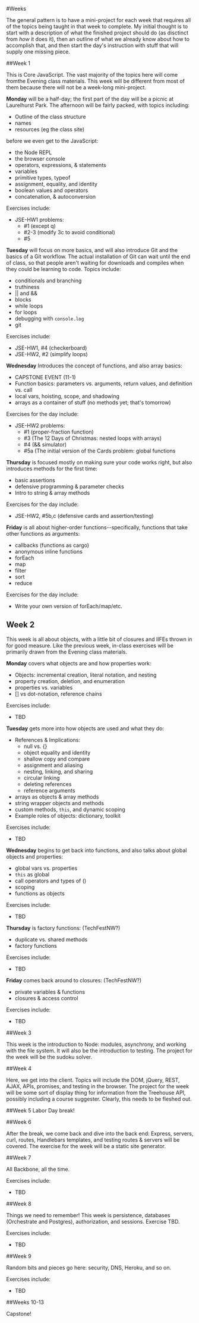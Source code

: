#Weeks

The general pattern is to have a mini-project for each week that requires all of the topics being taught in that week to complete. My initial thought is to start with a description of what the finished project should do (as disctinct from _how_ it does it), then an outline of what we already know about how to accomplish that, and then start the day's instruction with stuff that will supply one missing piece.

##Week 1

This is Core JavaScript. The vast majority of the topics here will come fromthe Evening class materials. This week will be different from most of them because there will not be a week-long mini-project.

**Monday** will be a half-day; the first part of the day will be a picnic at Laurelhurst Park. The afternoon will be fairly packed, with topics including:

  - Outline of the class structure
  - names
  - resources (eg the class site)

before we even get to the JavaScript:

  - the Node REPL
  - the browser console
  - operators, expressions, & statements
  - variables
  - primitive types, typeof
  - assignment, equality, and identity
  - boolean values and operators
  - concatenation, & autoconversion

Exercises include:

  - JSE-HW1 problems:
    - #1 (except q)
    - #2-3 (modify 3c to avoid conditional)
    - #5

**Tuesday** will focus on more basics, and will also introduce Git and the basics of a Git workflow. The actual installation of Git can wait until the end of class, so that people aren't waiting for downloads and compiles when they could be learning to code. Topics include:

  - conditionals and branching
  - truthiness
  - || and &&
  - blocks
  - while loops
  - for loops
  - debugging with `console.log`
  - git

Exercises include:

  - JSE-HW1, #4 (checkerboard)
  - JSE-HW2, #2 (simplify loops)

**Wednesday** Introduces the concept of functions, and also array basics:

  - CAPSTONE EVENT (11-1)
  - Function basics: parameters vs. arguments, return values, and definition vs. call
  - local vars, hoisting, scope, and shadowing
  - arrays as a container of stuff (no methods yet; that's tomorrow)

Exercises for the day include:

  - JSE-HW2 problems:
    - #1 (proper-fraction function)
    - #3 (The 12 Days of Christmas: nested loops with arrays)
    - #4 (&& simulator)
    - #5a (The initial version of the Cards problem: global functions

**Thursday** is focused mostly on making sure your code works right, but also introduces methods for the first time:

  - basic assertions
  - defensive programming & parameter checks
  - Intro to string & array methods

Exercises for the day include:

  - JSE-HW2, #5b,c (defensive cards and assertion/testing)

**Friday** is all about higher-order functions--specifically, functions that take other functions as arguments:

  - callbacks (functions as cargo)
  - anonymous inline functions
  - forEach
  - map
  - filter
  - sort
  - reduce

Exercises for the day include:

  - Write your own version of forEach/map/etc.

## Week 2

This week is all about objects, with a little bit of closures and IIFEs thrown in for good measure. Like the previous week, in-class exercises will be primarily drawn from the Evening class materials.

**Monday** covers what objects are and how properties work:

  - Objects: incremental creation, literal notation, and nesting
  - property creation, deletion, and enumeration
  - properties vs. variables
  - [] vs dot-notation, reference chains

Exercises include:

  - TBD

**Tuesday** gets more into how objects are used and what they do:

  - References & Implications:
    - null vs. {}
    - object equality and identity
    - shallow copy and compare
    - assignment and aliasing
    - nesting, linking, and sharing
    - circular linking
    - deleting references
    - reference arguments
  - arrays as objects & array methods
  - string wrapper objects and methods
  - custom methods, `this`, and dynamic scoping
  - Example roles of objects: dictionary, toolkit

Exercises include:

  - TBD

**Wednesday** begins to get back into functions, and also talks about global objects and properties:

  - global vars vs. properties
  - `this` as global
  - call operators and types of ()
  - scoping
  - functions as objects

Exercises include:

  - TBD

**Thursday** is factory functions: (TechFestNW?)

  - duplicate vs. shared methods
  - factory functions

Exercises include:

  - TBD

**Friday** comes back around to closures: (TechFestNW?)

  - private variables & functions
  - closures & access control

Exercises include:

  - TBD

##Week 3

This week is the introduction to Node: modules, asynchrony, and working with the file system. It will also be the introduction to testing. The project for the week will be the sudoku solver.

##Week 4

Here, we get into the client. Topics will include the DOM, jQuery, REST, AJAX, APIs, promises, and testing in the browser. The project for the week will be some sort of display thing for information from the Treehouse API, possibly including a course suggester. Clearly, this needs to be fleshed out.

##Week 5
Labor Day break!

##Week 6

After the break, we come back and dive into the back end: Express, servers, curl, routes, Handlebars templates, and testing routes & servers will be covered. The exercise for the week will be a static site generator.

##Week 7

All Backbone, all the time.

Exercises include:

  - TBD

##Week 8

Things we need to remember! This week is persistence, databases (Orchestrate and Postgres), authorization, and sessions. Exercise TBD.

Exercises include:

  - TBD

##Week 9

Random bits and pieces go here: security, DNS, Heroku, and so on.

Exercises include:

  - TBD

##Weeks 10-13

Capstone!
